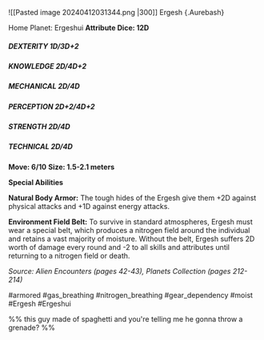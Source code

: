 ![[Pasted image 20240412031344.png |300]]
Ergesh {.Aurebash}

Home Planet: Ergeshui
**Attribute Dice: 12D**
##### DEXTERITY 1D/3D+2
##### KNOWLEDGE 2D/4D+2
##### MECHANICAL 2D/4D
##### PERCEPTION 2D+2/4D+2
##### STRENGTH 2D/4D
##### TECHNICAL 2D/4D
**Move: 6/10**
**Size: 1.5-2.1 meters**

**Special Abilities**

**Natural Body Armor:** The tough hides of the Ergesh give them +2D against physical attacks and +1D against energy attacks.

**Environment Field Belt:** To survive in standard atmospheres, Ergesh must wear a special belt, which produces a nitrogen field around the individual and retains a vast majority of moisture. Without the belt, Ergesh suffers 2D worth of damage every round and -2 to all skills and attributes until returning to a nitrogen field or death.

*Source: Alien Encounters (pages 42-43), Planets Collection (pages 212-214)*

#armored #gas_breathing #nitrogen_breathing #gear_dependency #moist 
#Ergesh #Ergeshui

%% this guy made of spaghetti and you're telling me he gonna throw a grenade? %%